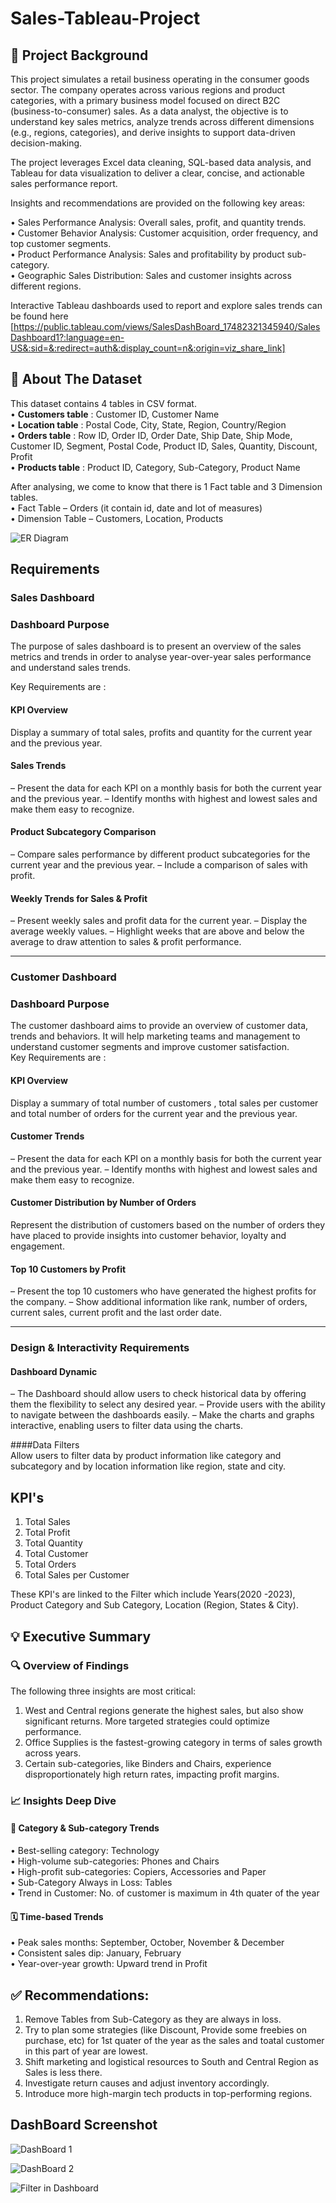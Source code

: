 # Sales-Tableau-Project

## 🏢 Project Background

This project simulates a retail business operating in the consumer goods sector. The company operates across various regions and product categories, with a primary business model focused on direct B2C (business-to-consumer) sales. As a data analyst, the objective is to understand key sales metrics, analyze trends across different dimensions (e.g., regions, categories), and derive insights to support data-driven decision-making.

The project leverages Excel data cleaning, SQL-based data analysis, and Tableau for data visualization to deliver a clear, concise, and actionable sales performance report.

Insights and recommendations are provided on the following key areas:

• Sales Performance Analysis: Overall sales, profit, and quantity trends.  
• Customer Behavior Analysis: Customer acquisition, order frequency, and top customer segments.  
• Product Performance Analysis: Sales and profitability by product sub-category.  
• Geographic Sales Distribution: Sales and customer insights across different regions.  

Interactive Tableau dashboards used to report and explore sales trends can be found here [https://public.tableau.com/views/SalesDashBoard_17482321345940/SalesDashboard1?:language=en-US&:sid=&:redirect=auth&:display_count=n&:origin=viz_share_link]

## 🧱 About The Dataset

This dataset contains 4 tables in CSV format.    
•	**Customers table** : Customer ID, Customer Name  
•	**Location table** : Postal Code, City, State, Region, Country/Region  
•	**Orders table** : Row ID, Order ID, Order Date, Ship Date, Ship Mode, Customer ID, Segment, Postal Code, Product ID, Sales, Quantity, Discount, Profit  
•	**Products table** : Product ID, Category, Sub-Category, Product Name	    

After analysing, we come to know that there is 1 Fact table and 3 Dimension tables.  
• Fact Table – Orders (it contain id, date and lot of measures)  
• Dimension Table – Customers, Location, Products  

![ER Diagram](https://github.com/aman-theanalyst/Sales-Tableau-Project/blob/main/ER-Diagram.png)


## Requirements

### Sales Dashboard 

### Dashboard Purpose  
The purpose of sales dashboard is to present an overview of the sales metrics and trends in order to analyse year-over-year sales performance and understand sales trends.  

Key Requirements are :

#### KPI Overview
Display a summary of total sales, profits and quantity for the current year and the previous year.  

#### Sales Trends
 – Present the data for each KPI on a monthly basis for both the current year and the previous year.
 – Identify months with highest and lowest sales and make them easy to recognize.
 
#### Product Subcategory Comparison
 – Compare sales performance by different product subcategories for the current year and the previous year.
 – Include a comparison of sales with profit.
 
#### Weekly Trends for Sales & Profit
 – Present weekly sales and profit data for the current year.
 – Display the average weekly values.
 – Highlight weeks that are above and below the average to draw attention to sales & profit performance.  

________________________________________

### Customer Dashboard  

### Dashboard Purpose
The customer dashboard aims to provide an overview of customer data, trends and behaviors. It will help marketing teams and management to understand customer segments and improve customer satisfaction.  
Key Requirements are :
#### KPI Overview
Display a summary of total number of customers , total sales per customer and total number of orders for the current year and the previous year.

#### Customer Trends
 – Present the data for each KPI on a monthly basis for both the current year and the previous year.
 – Identify months with highest and lowest sales and make them easy to recognize.
 
#### Customer Distribution by Number of Orders
Represent the distribution of customers based on the number of orders they have placed to provide insights into customer behavior, loyalty and engagement.

#### Top 10 Customers by Profit
 – Present the top 10 customers who have generated the highest profits for the company.
 – Show additional information like rank, number of orders, current sales, current profit and the last order date.

________________________________________

### Design & Interactivity Requirements
#### Dashboard Dynamic
 – The Dashboard should allow users to check historical data by offering them the flexibility to select any desired year.
 – Provide users with the ability to navigate between the dashboards easily.
 – Make the charts and graphs interactive, enabling users to filter data using the charts.  
 
####Data Filters  
Allow users to filter data by product information like category and subcategory and by location information like region, state and city.


## KPI's

1. Total Sales
2. Total Profit
3. Total Quantity
4. Total Customer
5. Total Orders
6. Total Sales per Customer

These KPI's are linked to the Filter which include Years(2020 -2023), Product Category and Sub Category, Location (Region, States & City).

## 💡 Executive Summary

### 🔍 Overview of Findings

The following three insights are most critical:  

1. West and Central regions generate the highest sales, but also show significant returns. More targeted strategies could optimize performance.  
2. Office Supplies is the fastest-growing category in terms of sales growth across years.  
3. Certain sub-categories, like Binders and Chairs, experience disproportionately high return rates, impacting profit margins.

### 📈 Insights Deep Dive

#### 🍿 Category & Sub-category Trends

• Best-selling category: Technology  
• High-volume sub-categories: Phones and Chairs  
• High-profit sub-categories: Copiers, Accessories and Paper  
• Sub-Category Always in Loss: Tables  
• Trend in Customer: No. of customer is maximum in 4th quater of the year  

#### 🗓️ Time-based Trends

• Peak sales months: September, October, November & December  
• Consistent sales dip: January, February   
• Year-over-year growth: Upward trend in Profit

## ✅ Recommendations:

1. Remove Tables from Sub-Category as they are always in loss.
2. Try to plan some strategies (like Discount, Provide some freebies on purchase, etc) for 1st quater of the year as the sales and toatal customer in this part of year are lowest.
3. Shift marketing and logistical resources to South and Central Region as Sales is less there.
4. Investigate return causes and adjust inventory accordingly.
5. Introduce more high-margin tech products in top-performing regions.

## DashBoard Screenshot

![DashBoard 1](https://github.com/aman-theanalyst/Sales-Tableau-Project/blob/main/Customer%20Dashboard.png)

![DashBoard 2](https://github.com/aman-theanalyst/Sales-Tableau-Project/blob/main/Sales%20Dashboard.png)

![Filter in Dashboard](https://github.com/aman-theanalyst/Sales-Tableau-Project/blob/main/Filters.png)
